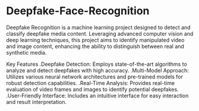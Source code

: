 # Deepfake-Face-Recognition
Deepfake Recognition is a machine learning project designed to detect and classify deepfake media content. Leveraging advanced computer vision and deep learning techniques, this project aims to identify manipulated video and image content, enhancing the ability to distinguish between real and synthetic media.

Key Features
.Deepfake Detection: Employs state-of-the-art algorithms to analyze and detect deepfakes with high accuracy.
.Multi-Model Approach: Utilizes various neural network architectures and pre-trained models for robust detection capabilities.
.Real-Time Analysis: Provides real-time evaluation of video frames and images to identify potential deepfakes.
.User-Friendly Interface: Includes an intuitive interface for easy interaction and result interpretation.
